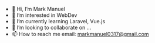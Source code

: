 - 👋 Hi, I’m Mark Manuel
- 👀 I’m interested in WebDev
- 🌱 I’m currently learning Laravel, Vue.js
- 💞️ I’m looking to collaborate on ...
- 📫 How to reach me email: markmanuel0317@gmail.com

<!---
ch405maki/ch405maki is a ✨ special ✨ repository because its `README.md` (this file) appears on your GitHub profile.
You can click the Preview link to take a look at your changes.
--->
